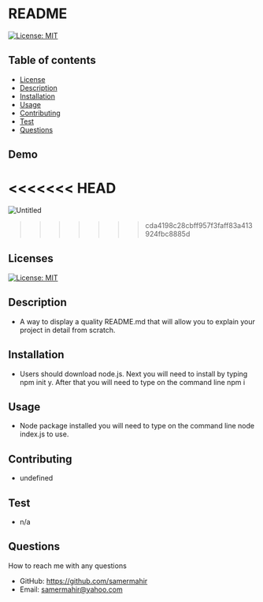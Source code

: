 # README

  [![License: MIT](https://img.shields.io/badge/License-MIT-yellow.svg)](https://opensource.org/licenses/MIT)

  ## Table of contents
  * [License](#license)
  * [Description](#description)
  * [Installation](#installation)
  * [Usage](#usage)
  * [Contributing](#contributing)
  * [Test](#test)
  * [Questions](#questions)

  ## Demo
  
<<<<<<< HEAD
=======

![Untitled](https://user-images.githubusercontent.com/113157987/204680898-bcd78112-c130-4726-97d3-11f2ca64f1b6.gif)



  
>>>>>>> cda4198c28cbff957f3faff83a413924fbc8885d
  ## Licenses
  [![License: MIT](https://img.shields.io/badge/License-MIT-yellow.svg)](https://opensource.org/licenses/MIT)

  ## Description
  * A way to display a quality README.md that will allow you to explain your project in detail from scratch.

  ## Installation
  * Users should download node.js. Next you will need to install by typing npm init y. After that you will need to type on the command line npm i  

  ## Usage
  * Node package installed you will need to type on the command line node index.js to use.

  ## Contributing
  * undefined

  ## Test
  * n/a

  ## Questions
  How to reach me with any questions
  * GitHub: https://github.com/samermahir
  * Email: samermahir@yahoo.com


